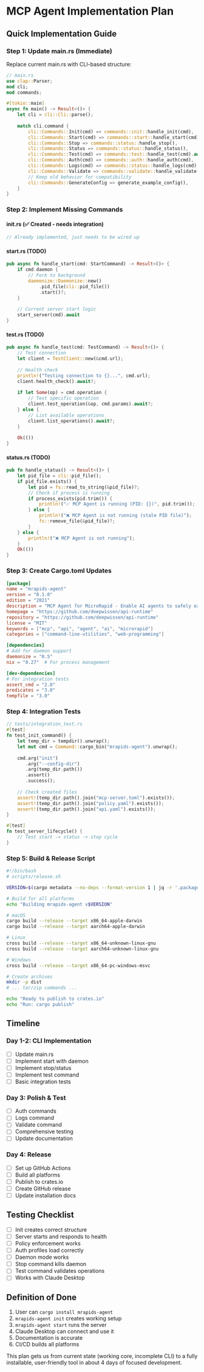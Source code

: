 # MCP Agent Implementation Plan

## Quick Implementation Guide

### Step 1: Update main.rs (Immediate)

Replace current main.rs with CLI-based structure:

```rust
// main.rs
use clap::Parser;
mod cli;
mod commands;

#[tokio::main]
async fn main() -> Result<()> {
    let cli = cli::Cli::parse();
    
    match cli.command {
        cli::Commands::Init(cmd) => commands::init::handle_init(cmd),
        cli::Commands::Start(cmd) => commands::start::handle_start(cmd).await,
        cli::Commands::Stop => commands::status::handle_stop(),
        cli::Commands::Status => commands::status::handle_status(),
        cli::Commands::Test(cmd) => commands::test::handle_test(cmd).await,
        cli::Commands::Auth(cmd) => commands::auth::handle_auth(cmd),
        cli::Commands::Logs(cmd) => commands::status::handle_logs(cmd),
        cli::Commands::Validate => commands::validate::handle_validate(),
        // Keep old behavior for compatibility
        cli::Commands::GenerateConfig => generate_example_config(),
    }
}
```

### Step 2: Implement Missing Commands

#### init.rs (✅ Created - needs integration)
```rust
// Already implemented, just needs to be wired up
```

#### start.rs (TODO)
```rust
pub async fn handle_start(cmd: StartCommand) -> Result<()> {
    if cmd.daemon {
        // Fork to background
        daemonize::Daemonize::new()
            .pid_file(cli::pid_file())
            .start()?;
    }
    
    // Current server start logic
    start_server(cmd).await
}
```

#### test.rs (TODO)
```rust
pub async fn handle_test(cmd: TestCommand) -> Result<()> {
    // Test connection
    let client = TestClient::new(&cmd.url);
    
    // Health check
    println!("Testing connection to {}...", cmd.url);
    client.health_check().await?;
    
    if let Some(op) = cmd.operation {
        // Test specific operation
        client.test_operation(&op, cmd.params).await?;
    } else {
        // List available operations
        client.list_operations().await?;
    }
    
    Ok(())
}
```

#### status.rs (TODO)
```rust
pub fn handle_status() -> Result<()> {
    let pid_file = cli::pid_file();
    if pid_file.exists() {
        let pid = fs::read_to_string(&pid_file)?;
        // Check if process is running
        if process_exists(pid.trim()) {
            println!("✅ MCP Agent is running (PID: {})", pid.trim());
        } else {
            println!("❌ MCP Agent is not running (stale PID file)");
            fs::remove_file(&pid_file)?;
        }
    } else {
        println!("❌ MCP Agent is not running");
    }
    Ok(())
}
```

### Step 3: Create Cargo.toml Updates

```toml
[package]
name = "mrapids-agent"
version = "0.1.0"
edition = "2021"
description = "MCP Agent for MicroRapid - Enable AI agents to safely execute API operations"
homepage = "https://github.com/deepwissen/api-runtime"
repository = "https://github.com/deepwissen/api-runtime"
license = "MIT"
keywords = ["mcp", "api", "agent", "ai", "microrapid"]
categories = ["command-line-utilities", "web-programming"]

[dependencies]
# Add for daemon support
daemonize = "0.5"
nix = "0.27"  # For process management

[dev-dependencies]
# For integration tests
assert_cmd = "2.0"
predicates = "3.0"
tempfile = "3.0"
```

### Step 4: Integration Tests

```rust
// tests/integration_test.rs
#[test]
fn test_init_command() {
    let temp_dir = tempdir().unwrap();
    let mut cmd = Command::cargo_bin("mrapids-agent").unwrap();
    
    cmd.arg("init")
       .arg("--config-dir")
       .arg(temp_dir.path())
       .assert()
       .success();
    
    // Check created files
    assert!(temp_dir.path().join("mcp-server.toml").exists());
    assert!(temp_dir.path().join("policy.yaml").exists());
    assert!(temp_dir.path().join("api.yaml").exists());
}

#[test]
fn test_server_lifecycle() {
    // Test start -> status -> stop cycle
}
```

### Step 5: Build & Release Script

```bash
#!/bin/bash
# scripts/release.sh

VERSION=$(cargo metadata --no-deps --format-version 1 | jq -r '.packages[0].version')

# Build for all platforms
echo "Building mrapids-agent v$VERSION"

# macOS
cargo build --release --target x86_64-apple-darwin
cargo build --release --target aarch64-apple-darwin

# Linux
cross build --release --target x86_64-unknown-linux-gnu
cross build --release --target aarch64-unknown-linux-gnu

# Windows
cross build --release --target x86_64-pc-windows-msvc

# Create archives
mkdir -p dist
# ... tar/zip commands ...

echo "Ready to publish to crates.io"
echo "Run: cargo publish"
```

## Timeline

### Day 1-2: CLI Implementation
- [ ] Update main.rs
- [ ] Implement start with daemon
- [ ] Implement stop/status
- [ ] Implement test command
- [ ] Basic integration tests

### Day 3: Polish & Test
- [ ] Auth commands
- [ ] Logs command
- [ ] Validate command
- [ ] Comprehensive testing
- [ ] Update documentation

### Day 4: Release
- [ ] Set up GitHub Actions
- [ ] Build all platforms
- [ ] Publish to crates.io
- [ ] Create GitHub release
- [ ] Update installation docs

## Testing Checklist

- [ ] Init creates correct structure
- [ ] Server starts and responds to health
- [ ] Policy enforcement works
- [ ] Auth profiles load correctly
- [ ] Daemon mode works
- [ ] Stop command kills daemon
- [ ] Test command validates operations
- [ ] Works with Claude Desktop

## Definition of Done

1. User can `cargo install mrapids-agent`
2. `mrapids-agent init` creates working setup
3. `mrapids-agent start` runs the server
4. Claude Desktop can connect and use it
5. Documentation is accurate
6. CI/CD builds all platforms

This plan gets us from current state (working core, incomplete CLI) to a fully installable, user-friendly tool in about 4 days of focused development.